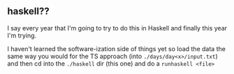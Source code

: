 ## haskell??

I say every year that I'm going to try to do this in Haskell and finally this year I'm trying. 

I haven't learned the software-ization side of things yet so load the data the same way you would for the TS approach (into `./days/day<x>/input.txt`) and then cd into the `./haskell` dir (this one) and do a `runhaskell <file>`  
